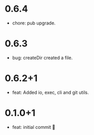 # 0.6.4
- chore: pub upgrade.

# 0.6.3
- bug: createDir created a file.

# 0.6.2+1
- feat: Added io, exec, cli and git utils.

# 0.1.0+1

- feat: initial commit 🎉
